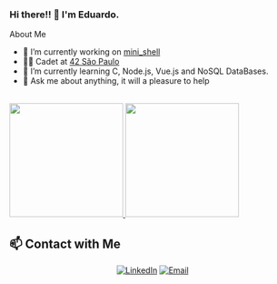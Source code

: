 ### Hi there!! 👋 I'm Eduardo. 

About Me

- 🔭 I’m currently working on [mini_shell](https://github.com/Luryy/minishell_shared_temp)
- 👨‍🎓 Cadet at [42 São Paulo](https://www.42sp.org.br/)
- 🌱 I’m currently learning C, Node.js, Vue.js and NoSQL DataBases.
- 💬 Ask me about anything, it will a pleasure to help

<br/>

<a href="https://github.com/dumendes99">
  <img height="200em" src="https://github-readme-stats.vercel.app/api?username=dumendes99&theme=tokyonight&show_icons=true" />
  <img height="200em" src="https://github-readme-stats.vercel.app/api/top-langs/?username=dumendes99&theme=tokyonight&layout=compact" />
</a>

## 📫 Contact with Me
<p align="center">
<a href="https://www.linkedin.com/in/eduardo-lima-mendes-652a52213/"><img alt="LinkedIn" src="https://img.shields.io/badge/LinkedIn-Eduardo%20Mendes%20-blue?style=flat-square&logo=linkedin"></a>
<a href="mailto:eduardomendes.dev@gmail.com"><img alt="Email" src="https://img.shields.io/badge/Email-eduardomendes.dev@gmail.com-blue?style=flat-square&logo=gmail"></a>
</p>
